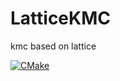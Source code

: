 # LatticeKMC
kmc based on lattice

[![CMake](https://github.com/zhucongx/LatticeKMC/actions/workflows/cmake.yml/badge.svg?branch=main&event=release)](https://github.com/zhucongx/LatticeKMC/actions/workflows/cmake.yml)
